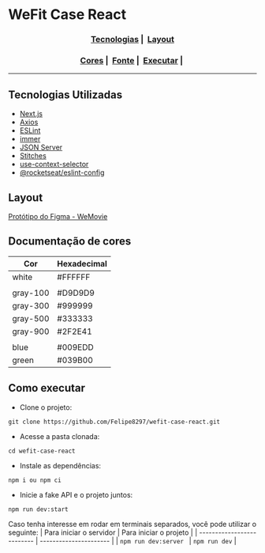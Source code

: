 # WeFit Case React

<h3 align="center">
  <a href="#rocket-tecnologias-utilizadas">Tecnologias</a>&nbsp;|&nbsp;
  <a href="#art-layout">Layout</a>
</h3>
<h3 align="center">
  <a href="#rainbow-documenta%C3%A7%C3%A3o-de-cores">Cores</a>&nbsp;|&nbsp;
  <a href="#abc-fonte-utilizada">Fonte</a>&nbsp;|&nbsp;
  <a href="#zap-como-executar">Executar</a>&nbsp;|&nbsp;
</h3>

---

## Tecnologias Utilizadas

- [Next.js](https://nextjs.org/)
- [Axios](https://axios-http.com/)
- [ESLint](https://eslint.org/)
- [immer](https://github.com/immerjs/immer#readme)
- [JSON Server](https://github.com/typicode/json-server)
- [Stitches](https://stitches.dev/)
- [use-context-selector](https://github.com/dai-shi/use-context-selector#readme)
- [@rocketseat/eslint-config](https://github.com/rocketseat/eslint-config-rocketseat#readme)


## Layout

[Protótipo do Figma - WeMovie](https://www.figma.com/file/0ZyTELvPCSCnib16XG49YP/Teste-Front-React-WeFit---2022?node-id=0%3A1)

## Documentação de cores

| Cor       | Hexadecimal |
| --------- | ----------- |
| white     | #FFFFFF     |
|           |             |
| gray-100  | #D9D9D9     |
| gray-300  | #999999     |
| gray-500  | #333333     |
| gray-900  | #2F2E41     |
|           |             |
| blue      | #009EDD     |
| green     | #039B00     |


## Como executar

- Clone o projeto:
```
git clone https://github.com/Felipe8297/wefit-case-react.git
```
- Acesse a pasta clonada:
```
cd wefit-case-react
```
- Instale as dependências:
```
npm i ou npm ci
```
- Inicie a fake API e o projeto juntos:
```
npm run dev:start
```

Caso tenha interesse em rodar em terminais separados, você pode utilizar o seguinte:
| Para iniciar o servidor    | Para iniciar o projeto |
| -------------------------- | ---------------------- |
| ```npm run dev:server ``` | ``` npm run dev ```    |
